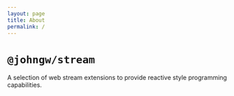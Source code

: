 ```yaml
---
layout: page
title: About
permalink: /
---
```


# `@johngw/stream`

A selection of web stream extensions to provide reactive style programming capabilities.
